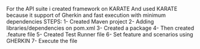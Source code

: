 For the API suite i created framework on KARATE 
And used KARATE because it support of Gherkin and fast execution with minimum dependencies
STEPS:
1- Created Maven project
2- Adding libraries/dependencies on pom.xml
3- Created a package
4- Then created .feature file 
5- Created Test Runner file 
6- Set feature and scenarios using GHERKIN 
7- Execute the file 
